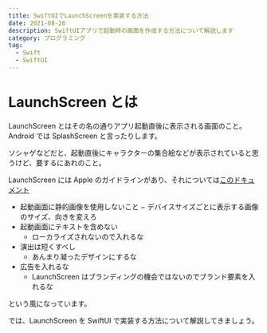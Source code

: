 ```yaml
---
title: SwiftUIでLaunchScreenを実装する方法
date: 2021-08-26
description: SwiftUIアプリで起動時の画面を作成する方法について解説します
category: プログラミング
tag:
  - Swift
  - SwiftUI
---
```


# LaunchScreen とは

LaunchScreen とはその名の通りアプリ起動直後に表示される画面のこと。Android では SplashScreen と言ったりします。

ソシャゲなどだと、起動直後にキャラクターの集合絵などが表示されていると思うけど、要するにあれのこと。

LaunchScreen には Apple のガイドラインがあり、それについては[このドキュメント](https://developer.apple.com/design/human-interface-guidelines/ios/visual-design/launch-screen/)

- 起動画面に静的画像を使用しないこと
  − デバイスサイズごとに表示する画像のサイズ、向きを変えろ
- 起動画面にテキストを含めない
  - ローカライズされないので入れるな
- 演出は短くすべし
  - あんまり凝ったデザインにするな
- 広告を入れるな
  - LaunchScreen はブランディングの機会ではないのでブランド要素を入れるな

という風になっています。

では、LaunchScreen を SwiftUI で実装する方法について解説してきましょう。

##
